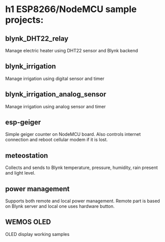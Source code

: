 h1 ESP8266/NodeMCU sample projects:
=============================

blynk_DHT22_relay
------------
Manage electric heater using DHT22 sensor and Blynk backend

blynk_irrigation
------------
Manage irrigation using digital sensor and timer

blynk_irrigation_analog_sensor
------------
Manage irrigation using analog sensor and timer

esp-geiger
------------
Simple geiger counter on NodeMCU board. Also controls internet connection and reboot cellular modem if it is lost.

meteostation
------------
Collects and sends to Blynk temperature, pressure, humidity, rain present and light level.

power management
------------
Supports both remote and local power management. Remote part is based on Blynk server and local one uses hardware button.

WEMOS OLED
------------
OLED display working samples